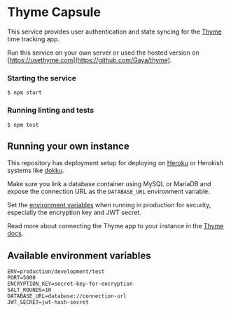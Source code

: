 # Thyme Capsule

This service provides user authentication and state syncing for the [Thyme](https://github.com/Gaya/thyme) time tracking app.

Run this service on your own server or used the hosted version on [https://usethyme.com](https://github.com/Gaya/thyme).

### Starting the service
`$ npm start`

### Running linting and tests
`$ npm test`

## Running your own instance

This repository has deployment setup for deploying on [Heroku](https://www.heroku.com/) or Herokish systems like [dokku](http://dokku.viewdocs.io/dokku/).

Make sure you link a database container using MySQL or MariaDB and expose the connection URL as the `DATABASE_URL` environment variable.

Set the [environment variables](#available-environment-variables) when running in production for security, especially the encryption key and JWT secret.

Read more about connecting the Thyme app to your instance in the [Thyme docs](https://github.com/Gaya/thyme).

## Available environment variables

```
ENV=production/development/test
PORT=5000
ENCRYPTION_KEY=secret-key-for-encryption
SALT_ROUNDS=10
DATABASE_URL=database://connection-url
JWT_SECRET=jwt-hash-secret
```
